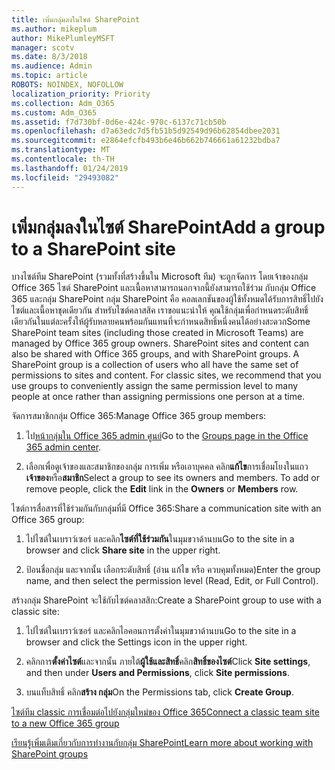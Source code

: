 ```yaml
---
title: เพิ่มกลุ่มลงในไซต์ SharePoint
ms.author: mikeplum
author: MikePlumleyMSFT
manager: scotv
ms.date: 8/3/2018
ms.audience: Admin
ms.topic: article
ROBOTS: NOINDEX, NOFOLLOW
localization_priority: Priority
ms.collection: Adm_O365
ms.custom: Adm_O365
ms.assetid: f7d730bf-0d6e-424c-970c-6137c71cb50b
ms.openlocfilehash: d7a63edc7d5fb51b5d92549d96b62854dbee2031
ms.sourcegitcommit: e2864efcfb493b6e46b662b746661a61232bdba7
ms.translationtype: MT
ms.contentlocale: th-TH
ms.lasthandoff: 01/24/2019
ms.locfileid: "29493082"
---
```

# <a name="add-a-group-to-a-sharepoint-site"></a><span data-ttu-id="6a059-102">เพิ่มกลุ่มลงในไซต์ SharePoint</span><span class="sxs-lookup"><span data-stu-id="6a059-102">Add a group to a SharePoint site</span></span>

<span data-ttu-id="6a059-p101">บางไซต์ทีม SharePoint (รวมทั้งที่สร้างขึ้นใน Microsoft ทีม) จะถูกจัดการ โดยเจ้าของกลุ่ม Office 365 ไซต์ SharePoint และเนื้อหาสามารถนอกจากนี้ยังสามารถใช้ร่วม กับกลุ่ม Office 365 และกลุ่ม SharePoint กลุ่ม SharePoint คือ คอลเลกชันของผู้ใช้ทั้งหมดได้รับการสิทธิ์ไปยังไซต์และเนื้อหาชุดเดียวกัน สำหรับไซต์คลาสสิค เราขอแนะนำให้ คุณใช้กลุ่มเพื่อกำหนดระดับสิทธิ์เดียวกันในแต่ละครั้งให้ผู้รับหลายคนพร้อมกันแทนที่จะกำหนดสิทธิ์หนึ่งคนได้อย่างสะดวก</span><span class="sxs-lookup"><span data-stu-id="6a059-p101">Some SharePoint team sites (including those created in Microsoft Teams) are managed by Office 365 group owners. SharePoint sites and content can also be shared with Office 365 groups, and with SharePoint groups. A SharePoint group is a collection of users who all have the same set of permissions to sites and content. For classic sites, we recommend that you use groups to conveniently assign the same permission level to many people at once rather than assigning permissions one person at a time.</span></span>
  
<span data-ttu-id="6a059-107">จัดการสมาชิกกลุ่ม Office 365:</span><span class="sxs-lookup"><span data-stu-id="6a059-107">Manage Office 365 group members:</span></span>
  
1. <span data-ttu-id="6a059-108">ไป[หน้ากลุ่มใน Office 365 admin ศูนย์](https://portal.office.com/adminportal/home#/groups)</span><span class="sxs-lookup"><span data-stu-id="6a059-108">Go to the [Groups page in the Office 365 admin center](https://portal.office.com/adminportal/home#/groups).</span></span>
    
2. <span data-ttu-id="6a059-p102">เลือกเพื่อดูเจ้าของและสมาชิกของกลุ่ม การเพิ่ม หรือเอาบุคคล คลิก**แก้ไข**การเชื่อมโยงในแถว**เจ้าของ**หรือ**สมาชิก**</span><span class="sxs-lookup"><span data-stu-id="6a059-p102">Select a group to see its owners and members. To add or remove people, click the **Edit** link in the **Owners** or **Members** row.</span></span> 
    
<span data-ttu-id="6a059-111">ไซต์การสื่อสารที่ใช้ร่วมกันกับกลุ่มที่มี Office 365:</span><span class="sxs-lookup"><span data-stu-id="6a059-111">Share a communication site with an Office 365 group:</span></span>
  
1. <span data-ttu-id="6a059-112">ไปไซต์ในเบราว์เซอร์ และคลิก**ไซต์ที่ใช้ร่วมกัน**ในมุมขวาด้านบน</span><span class="sxs-lookup"><span data-stu-id="6a059-112">Go to the site in a browser and click **Share site** in the upper right.</span></span> 
    
2. <span data-ttu-id="6a059-113">ป้อนชื่อกลุ่ม และจากนั้น เลือกระดับสิทธิ์ (อ่าน แก้ไข หรือ ควบคุมทั้งหมด)</span><span class="sxs-lookup"><span data-stu-id="6a059-113">Enter the group name, and then select the permission level (Read, Edit, or Full Control).</span></span>
    
<span data-ttu-id="6a059-114">สร้างกลุ่ม SharePoint จะใช้กับไซต์คลาสสิก:</span><span class="sxs-lookup"><span data-stu-id="6a059-114">Create a SharePoint group to use with a classic site:</span></span>
  
1. <span data-ttu-id="6a059-115">ไปไซต์ในเบราว์เซอร์ และคลิกไอคอนการตั้งค่าในมุมขวาด้านบน</span><span class="sxs-lookup"><span data-stu-id="6a059-115">Go to the site in a browser and click the Settings icon in the upper right.</span></span>
    
2. <span data-ttu-id="6a059-116">คลิกการ**ตั้งค่าไซต์**และจากนั้น ภายใต้**ผู้ใช้และสิทธิ์**คลิก**สิทธิ์ของไซต์**</span><span class="sxs-lookup"><span data-stu-id="6a059-116">Click **Site settings**, and then under **Users and Permissions**, click **Site permissions**.</span></span>
    
3. <span data-ttu-id="6a059-117">บนแท็บสิทธิ์ คลิก**สร้าง กลุ่ม**</span><span class="sxs-lookup"><span data-stu-id="6a059-117">On the Permissions tab, click **Create Group**.</span></span>
    
[<span data-ttu-id="6a059-118">ไซต์ทีม classic การเชื่อมต่อไปยังกลุ่มใหม่ของ Office 365</span><span class="sxs-lookup"><span data-stu-id="6a059-118">Connect a classic team site to a new Office 365 group</span></span>](https://go.microsoft.com/fwlink/?linkid=2008654)
  
[<span data-ttu-id="6a059-119">เรียนรู้เพิ่มเติมเกี่ยวกับการทำงานกับกลุ่ม SharePoint</span><span class="sxs-lookup"><span data-stu-id="6a059-119">Learn more about working with SharePoint groups</span></span>](https://go.microsoft.com/fwlink/?linkid=874658)
  

